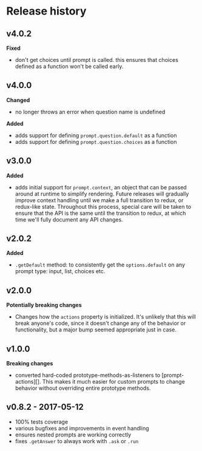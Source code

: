# Release history

## v4.0.2

**Fixed**

- don't get choices until prompt is called. this ensures that choices defined as a function won't be called early.

## v4.0.0

**Changed**

- no longer throws an error when question name is undefined

**Added**

- adds support for defining `prompt.question.default` as a function
- adds support for defining `prompt.question.choices` as a function

## v3.0.0

**Added**

- adds initial support for `prompt.context`, an object that can be passed around at runtime to simplify rendering. Future releases will gradually improve context handling until we make a full transition to redux, or redux-like state. Throughout this process, special care will be taken to ensure that the API is the same until the transition to redux, at which time we'll fully document any API changes.

## v2.0.2

**Added**

- `.getDefault` method: to consistently get the `options.default` on any prompt type: input, list, choices etc.

## v2.0.0

**Potentially breaking changes**

- Changes how the `actions` property is initialized. It's unlikely that this will break anyone's code, since it doesn't change any of the behavior or functionality, but a major bump seemed appropriate just in case.

## v1.0.0

**Breaking changes**

- converted hard-coded prototype-methods-as-listeners to [prompt-actions][]. This makes it much easier for custom prompts to change behavior without overriding entire prototype methods.

## v0.8.2 - 2017-05-12

- 100% tests coverage
- various bugfixes and improvements in event handling
- ensures nested prompts are working correctly
- fixes `.getAnswer` to always work with `.ask` or `.run`